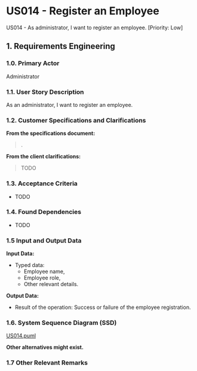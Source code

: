 # US014 - Register an Employee

US014 - As administrator, I want to register an employee. [Priority: Low]

## 1. Requirements Engineering

### 1.0. Primary Actor
Administrator

### 1.1. User Story Description
As an administrator, I want to register an employee.

### 1.2. Customer Specifications and Clarifications

**From the specifications document:**

> .

**From the client clarifications:**

> TODO

### 1.3. Acceptance Criteria

* TODO

### 1.4. Found Dependencies

* TODO

### 1.5 Input and Output Data

**Input Data:**

* Typed data:
  * Employee name,
  * Employee role,
  * Other relevant details.

**Output Data:**

* Result of the operation: Success or failure of the employee registration.

### 1.6. System Sequence Diagram (SSD)
[US014.puml](US014.puml)

**Other alternatives might exist.**

### 1.7 Other Relevant Remarks
